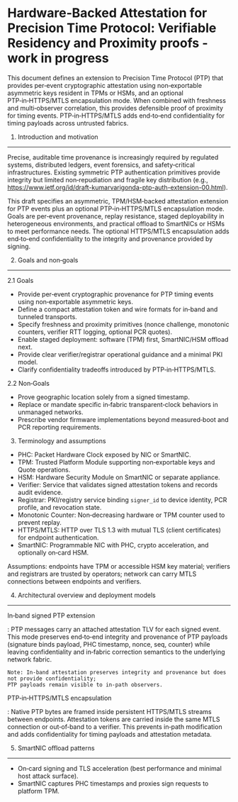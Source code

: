 **Hardware‑Backed Attestation for Precision Time Protocol: Verifiable Residency and Proximity proofs** - work in progress
======================================================================================================

This document defines an extension to Precision Time Protocol (PTP) that provides per‑event cryptographic
attestation using non‑exportable asymmetric keys resident in TPMs or HSMs, and an optional
PTP‑in‑HTTPS/MTLS encapsulation mode. When combined with freshness and multi‑observer correlation, this provides defensible proof of proximity for timing events. PTP‑in‑HTTPS/MTLS adds end‑to‑end confidentiality for timing payloads
across untrusted fabrics.

1. Introduction and motivation
--------------------------------

Precise, auditable time provenance is increasingly required by regulated systems, distributed ledgers,
event forensics, and safety‑critical infrastructures. Existing symmetric PTP authentication primitives
provide integrity but limited non‑repudiation and fragile key distribution (e.g., https://www.ietf.org/id/draft-kumarvarigonda-ptp-auth-extension-00.html).

This draft specifies an asymmetric, TPM/HSM‑backed attestation extension for PTP events plus an
optional PTP‑in‑HTTPS/MTLS encapsulation mode. Goals are per‑event provenance, replay resistance,
staged deployability in heterogeneous environments, and practical offload to SmartNICs or HSMs to
meet performance needs. The optional HTTPS/MTLS encapsulation adds end‑to‑end confidentiality to the
integrity and provenance provided by signing.

2. Goals and non‑goals
----------------------

2.1 Goals

- Provide per‑event cryptographic provenance for PTP timing events using non‑exportable asymmetric keys.
- Define a compact attestation token and wire formats for in‑band and tunneled transports.
- Specify freshness and proximity primitives (nonce challenge, monotonic counters, verifier RTT logging, optional PCR quotes).
- Enable staged deployment: software (TPM) first, SmartNIC/HSM offload next.
- Provide clear verifier/registrar operational guidance and a minimal PKI model.
- Clarify confidentiality tradeoffs introduced by PTP‑in‑HTTPS/MTLS.

2.2 Non‑Goals

- Prove geographic location solely from a signed timestamp.
- Replace or mandate specific in‑fabric transparent‑clock behaviors in unmanaged networks.
- Prescribe vendor firmware implementations beyond measured‑boot and PCR reporting requirements.

3. Terminology and assumptions

- PHC: Packet Hardware Clock exposed by NIC or SmartNIC.
- TPM: Trusted Platform Module supporting non‑exportable keys and Quote operations.
- HSM: Hardware Security Module on SmartNIC or separate appliance.
- Verifier: Service that validates signed attestation tokens and records audit evidence.
- Registrar: PKI/registry service binding `signer_id` to device identity, PCR profile, and revocation state.
- Monotonic Counter: Non‑decreasing hardware or TPM counter used to prevent replay.
- HTTPS/MTLS: HTTP over TLS 1.3 with mutual TLS (client certificates) for endpoint authentication.
- SmartNIC: Programmable NIC with PHC, crypto acceleration, and optionally on‑card HSM.

Assumptions: endpoints have TPM or accessible HSM key material; verifiers and registrars are trusted by
operators; network can carry MTLS connections between endpoints and verifiers.

4. Architectural overview and deployment models
----------------------------------------------

In‑band signed PTP extension

: PTP messages carry an attached attestation TLV for each signed event. This mode preserves end‑to‑end
	integrity and provenance of PTP payloads (signature binds payload, PHC timestamp, nonce, seq, counter)
	while leaving confidentiality and in‑fabric correction semantics to the underlying network fabric.

	Note: In‑band attestation preserves integrity and provenance but does not provide confidentiality;
    PTP payloads remain visible to in‑path observers.

PTP‑in‑HTTPS/MTLS encapsulation

: Native PTP bytes are framed inside persistent HTTPS/MTLS streams between endpoints. Attestation tokens are
	carried inside the same MTLS connection or out‑of‑band to a verifier. This prevents in‑path modification
	and adds confidentiality for timing payloads and attestation metadata.

5. SmartNIC offload patterns
----------------------------

- On‑card signing and TLS acceleration (best performance and minimal host attack surface).
- SmartNIC captures PHC timestamps and proxies sign requests to platform TPM.


